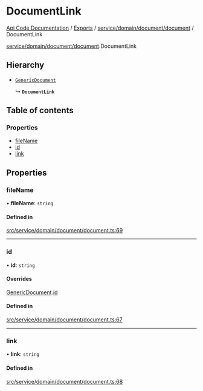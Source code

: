 # DocumentLink
 
[Api Code Documentation](../README.md) / [Exports](../modules.md) / [service/domain/document/document](../modules/service_domain_document_document.md) / DocumentLink

[service/domain/document/document](../modules/service_domain_document_document.md).DocumentLink

## Hierarchy

- [`GenericDocument`](service_domain_document_document.GenericDocument.md)

  ↳ **`DocumentLink`**

## Table of contents

### Properties

- [fileName](service_domain_document_document.DocumentLink.md#filename)
- [id](service_domain_document_document.DocumentLink.md#id)
- [link](service_domain_document_document.DocumentLink.md#link)

## Properties

### fileName

• **fileName**: `string`

#### Defined in

[src/service/domain/document/document.ts:69](https://github.com/openkfw/TruBudget/blob/d07ad94/api/src/service/domain/document/document.ts#L69)

___

### id

• **id**: `string`

#### Overrides

[GenericDocument](service_domain_document_document.GenericDocument.md).[id](service_domain_document_document.GenericDocument.md#id)

#### Defined in

[src/service/domain/document/document.ts:67](https://github.com/openkfw/TruBudget/blob/d07ad94/api/src/service/domain/document/document.ts#L67)

___

### link

• **link**: `string`

#### Defined in

[src/service/domain/document/document.ts:68](https://github.com/openkfw/TruBudget/blob/d07ad94/api/src/service/domain/document/document.ts#L68)
